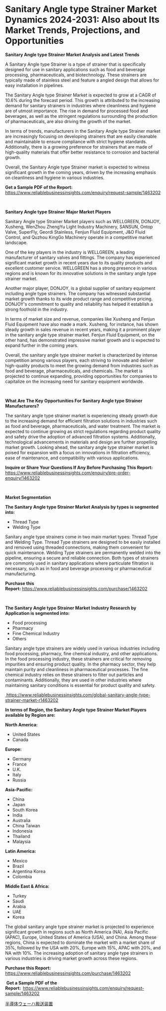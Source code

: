 <p><h1>Sanitary Angle type Strainer Market Dynamics 2024-2031: Also about Its Market Trends, Projections, and Opportunities</h1></p><p><strong>Sanitary Angle type Strainer Market Analysis and Latest Trends</strong></p>
<p><p>A Sanitary Angle type Strainer is a type of strainer that is specifically designed for use in sanitary applications such as food and beverage processing, pharmaceuticals, and biotechnology. These strainers are typically made of stainless steel and feature a angled design that allows for easy installation in pipelines.</p><p>The Sanitary Angle type Strainer Market is expected to grow at a CAGR of 10.6% during the forecast period. This growth is attributed to the increasing demand for sanitary strainers in industries where cleanliness and hygiene are of utmost importance. The rise in demand for processed food and beverages, as well as the stringent regulations surrounding the production of pharmaceuticals, are also driving the growth of the market.</p><p>In terms of trends, manufacturers in the Sanitary Angle type Strainer market are increasingly focusing on developing strainers that are easily cleanable and maintainable to ensure compliance with strict hygiene standards. Additionally, there is a growing preference for strainers that are made of high-quality materials that offer better resistance to corrosion and bacterial growth.</p><p>Overall, the Sanitary Angle type Strainer market is expected to witness significant growth in the coming years, driven by the increasing emphasis on cleanliness and hygiene in various industries.</p></p>
<p><strong>Get a Sample PDF of the Report:&nbsp;</strong> <a href="https://www.reliablebusinessinsights.com/enquiry/request-sample/1463202">https://www.reliablebusinessinsights.com/enquiry/request-sample/1463202</a></p>
<p>&nbsp;</p>
<p><strong>Sanitary Angle type Strainer Major Market Players</strong></p>
<p><p>Sanitary Angle type Strainer Market players such as WELLGREEN, DONJOY, Xusheng, WenZhou ZhengYu Light Industry Machinery, SANSUN, Ontop Valve, SuperFly, Geordi Stainless, Fenjun Fluid Equipment, J&O Fluid Control, and Quzhou KingGo Machinery operate in a competitive market landscape.</p><p>One of the key players in the industry is WELLGREEN, a leading manufacturer of sanitary valves and fittings. The company has experienced significant market growth in recent years due to its quality products and excellent customer service. WELLGREEN has a strong presence in various regions and is known for its innovative solutions in the sanitary angle type strainer market.</p><p>Another major player, DONJOY, is a global supplier of sanitary equipment including angle type strainers. The company has witnessed substantial market growth thanks to its wide product range and competitive pricing. DONJOY's commitment to quality and reliability has helped it establish a strong foothold in the industry.</p><p>In terms of market size and revenue, companies like Xusheng and Fenjun Fluid Equipment have also made a mark. Xusheng, for instance, has shown steady growth in sales revenue in recent years, making it a prominent player in the sanitary angle type strainer market. Fenjun Fluid Equipment, on the other hand, has demonstrated impressive market growth and is expected to expand further in the coming years.</p><p>Overall, the sanitary angle type strainer market is characterized by intense competition among various players, each striving to innovate and deliver high-quality products to meet the growing demand from industries such as food and beverage, pharmaceuticals, and chemicals. The market is projected to continue expanding, providing opportunities for companies to capitalize on the increasing need for sanitary equipment worldwide.</p></p>
<p>&nbsp;</p>
<p><strong>What Are The Key Opportunities For Sanitary Angle type Strainer Manufacturers?</strong></p>
<p><p>The sanitary angle type strainer market is experiencing steady growth due to the increasing demand for efficient filtration solutions in industries such as food and beverage, pharmaceuticals, and water treatment. The market is expected to continue growing as strict regulations regarding product quality and safety drive the adoption of advanced filtration systems. Additionally, technological advancements in materials and design are further propelling market growth. Looking ahead, the sanitary angle type strainer market is poised for expansion with a focus on innovations in filtration efficiency, ease of maintenance, and compatibility with various applications.</p></p>
<p><strong>Inquire or Share Your Questions If Any Before Purchasing This Report:</strong> <a href="https://www.reliablebusinessinsights.com/enquiry/pre-order-enquiry/1463202">https://www.reliablebusinessinsights.com/enquiry/pre-order-enquiry/1463202</a></p>
<p>&nbsp;</p>
<p><strong>Market Segmentation</strong></p>
<p><strong>The Sanitary Angle type Strainer Market Analysis by types is segmented into:</strong></p>
<p><ul><li>Thread Type</li><li>Welding Type</li></ul></p>
<p><p>Sanitary angle type strainers come in two main market types: Thread Type and Welding Type. Thread Type strainers are designed to be easily installed and removed using threaded connections, making them convenient for quick maintenance. Welding Type strainers are permanently welded into the pipeline, ensuring a secure and reliable connection. Both types of strainers are commonly used in sanitary applications where particulate filtration is necessary, such as in food and beverage processing or pharmaceutical manufacturing.</p></p>
<p><strong>Purchase this Report:&nbsp;</strong><a href="https://www.reliablebusinessinsights.com/purchase/1463202">https://www.reliablebusinessinsights.com/purchase/1463202</a></p>
<p>&nbsp;</p>
<p><strong>The Sanitary Angle type Strainer Market Industry Research by Application is segmented into:</strong></p>
<p><ul><li>Food processing</li><li>Pharmacy</li><li>Fine Chemical Industry</li><li>Others</li></ul></p>
<p><p>Sanitary angle type strainers are widely used in various industries including food processing, pharmacy, fine chemical industry, and other applications. In the food processing industry, these strainers are critical for removing impurities and ensuring product quality. In the pharmacy sector, they help maintain purity and cleanliness in pharmaceutical processes. The fine chemical industry relies on these strainers to filter out particles and contaminants. Additionally, they are used in other industries where maintaining sanitary conditions is essential for product quality and safety.</p></p>
<p><a href="https://www.reliablebusinessinsights.com/global-sanitary-angle-type-strainer-market-r1463202">&nbsp;https://www.reliablebusinessinsights.com/global-sanitary-angle-type-strainer-market-r1463202</a></p>
<p><strong>In terms of Region, the Sanitary Angle type Strainer Market Players available by Region are:</strong></p>
<p>
    <p> <strong> North America: </strong>
        <ul>
            <li>United States</li>
            <li>Canada</li>
        </ul>
        </p> 
    <p> <strong> Europe: </strong>
        <ul>
            <li>Germany</li>
            <li>France</li>
            <li>U.K.</li>
            <li>Italy</li>
            <li>Russia</li>
        </ul>
        </p> 
    <p> <strong> Asia-Pacific: </strong>
        <ul>
            <li>China</li>
            <li>Japan</li>
            <li>South Korea</li>
            <li>India</li>
            <li>Australia</li>
            <li>China Taiwan</li>
            <li>Indonesia</li>
            <li>Thailand</li>
            <li>Malaysia</li>
        </ul>
        </p> 
    <p> <strong> Latin America: </strong>
        <ul>
            <li>Mexico</li>
            <li>Brazil</li>
            <li>Argentina Korea</li>
            <li>Colombia</li>
        </ul>
        </p> 
    <p> <strong> Middle East & Africa: </strong>
        <ul>
            <li>Turkey</li>
            <li>Saudi</li>
            <li>Arabia</li>
            <li>UAE</li>
            <li>Korea</li>
        </ul>
    </p>
    </p>
<p><p>The global sanitary angle type strainer market is projected to experience significant growth in regions such as North America (NA), Asia Pacific (APAC), Europe, United States of America (USA), and China. Among these regions, China is expected to dominate the market with a market share of 35%, followed by the USA with 20%, Europe with 15%, APAC with 20%, and NA with 10%. The increasing adoption of sanitary angle type strainers in various industries is driving market growth across these regions.</p></p>
<p><strong>Purchase this Report: </strong><a href="https://www.reliablebusinessinsights.com/purchase/1463202">https://www.reliablebusinessinsights.com/purchase/1463202</a></p>
<p>&nbsp;<strong>Get a Sample PDF of the Report:&nbsp;&nbsp;</strong><a href="https://www.reliablebusinessinsights.com/enquiry/request-sample/1463202">https://www.reliablebusinessinsights.com/enquiry/request-sample/1463202</a></p>
<p><strong></strong></p>
<p><p><a href="https://github.com/moulafa/Market-Research-Report-List-2/blob/main/3490386163291.md">半導体ウェーハ搬送装置</a></p></p>